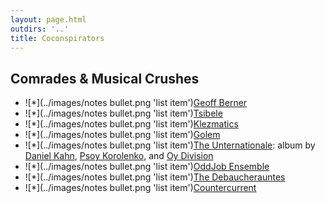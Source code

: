 ```yaml
---
layout: page.html
outdirs: '..'
title: Coconspirators
---
```


## Comrades & Musical Crushes

- ![*](../images/notes bullet.png 'list item')[Geoff Berner](http://geoffberner.com/)
- ![*](../images/notes bullet.png 'list item')[Tsibele](http://www.tsibelemusic.com/)
- ![*](../images/notes bullet.png 'list item')[Klezmatics](http://klezmatics.com/)
- ![*](../images/notes bullet.png 'list item')[Golem](http://golemrocks.com/)
- ![*](../images/notes bullet.png 'list item')[The Unternationale](http://www.records.aurismedia.com/album/the-unternationale-the-first-unternational): album by [Daniel Kahn](http://www.paintedbird.de/), [Psoy Korolenko](https://en.wikipedia.org/wiki/Psoy_Korolenko), and [Oy Division](https://www.facebook.com/oydivision/)
- ![*](../images/notes bullet.png 'list item')[OddJob Ensemble](http://www.oddjobensemble.com/)
- ![*](../images/notes bullet.png 'list item')[The Debaucherauntes](https://www.facebook.com/thedebaucherauntes/)
- ![*](../images/notes bullet.png 'list item')[Countercurrent](http://www.countercurrentmusic.com/)